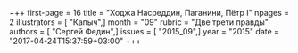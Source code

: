 +++
first-page = 16
title = "Ходжа Насреддин, Паганини, Пётр I"
npages = 2
illustrators = [ "Капыч",]
month = "09"
rubric = "Две трети правды"
authors = [ "Сергей Федин",]
issues = [ "2015_09",]
year = "2015"
date = "2017-04-24T15:37:59+03:00"
+++
